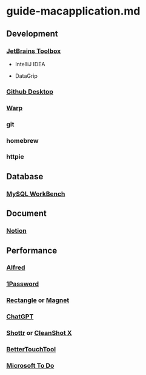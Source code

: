 # guide-macapplication.md

## Development

### [JetBrains Toolbox](https://www.jetbrains.com/toolbox-app)

- IntelliJ IDEA

- DataGrip

### [Github Desktop](https://desktop.github.com)

### [Warp](https://warp.dev)

### git

### homebrew

### httpie

## Database

### [MySQL WorkBench](https://dev.mysql.com/downloads/workbench)

## Document

### [Notion](https://www.notion.so)

## Performance

### [Alfred](https://www.alfredapp.com)

### [1Password](https://1password.com)

### [Rectangle](https://rectangleapp.com) or [Magnet](https://magnet.crowdcafe.com)

### [ChatGPT](https://chat.openai.com)

### [Shottr](https://shottr.cc) or [CleanShot X](https://cleanshot.com)

### [BetterTouchTool](https://folivora.ai)

### [Microsoft To Do](https://to-do.office.com/tasks/)
